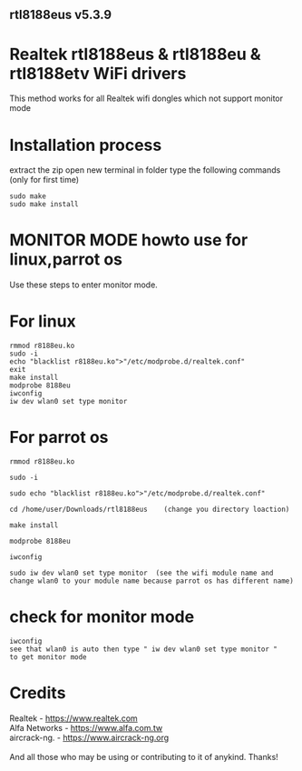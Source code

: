 ## rtl8188eus v5.3.9

# Realtek rtl8188eus &amp; rtl8188eu &amp; rtl8188etv WiFi drivers

This method works for all Realtek wifi dongles which not support monitor mode

# Installation process

extract the zip
open new terminal in folder
type the following commands (only for first time)
~~~~~~~~~~~~~~~~~~~~~~~~~
sudo make
sudo make install
~~~~~~~~~~~~~~~~~~~~~~~~~

# MONITOR MODE howto use for linux,parrot os
Use these steps to enter monitor mode.

# For linux

``` 
rmmod r8188eu.ko
sudo -i
echo "blacklist r8188eu.ko">"/etc/modprobe.d/realtek.conf"
exit
make install
modprobe 8188eu
iwconfig
iw dev wlan0 set type monitor
```
# For parrot os

~~~~~~~~~
rmmod r8188eu.ko

sudo -i

sudo echo "blacklist r8188eu.ko">"/etc/modprobe.d/realtek.conf"

cd /home/user/Downloads/rtl8188eus    (change you directory loaction)

make install

modprobe 8188eu

iwconfig

sudo iw dev wlan0 set type monitor  (see the wifi module name and change wlan0 to your module name because parrot os has different name)
~~~~~~~~~

# check for monitor mode

~~~~~~~~~
iwconfig
see that wlan0 is auto then type " iw dev wlan0 set type monitor "
to get monitor mode
~~~~~~~~~~


# Credits
Realtek       - https://www.realtek.com<br>
Alfa Networks - https://www.alfa.com.tw<br>
aircrack-ng.  - https://www.aircrack-ng.org<br>
<br>
And all those who may be using or contributing to it of anykind. Thanks!<br>
